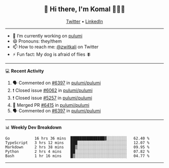 <h2 align="center"> 👋 Hi there, I'm Komal 🧑🏾‍💻 </h2>
<p align="center">
    <a href="https://twitter.com/zwitkali">Twitter</a> •
    <a href="https://www.linkedin.com/in/komal-ali/">LinkedIn</a>
</p>

--------

- 🔭 I’m currently working on [pulumi](https://github.com/pulumi/pulumi)
- 😄 Pronouns: they/them
- 📫 How to reach me: [@zwitkali](https://twitter.com/zwitkali) on Twitter
- ⚡ Fun fact: My dog is afraid of flies 🪰

--------
💻 **Recent Activity**

<!--START_SECTION:activity-->
1. 🗣 Commented on [#6397](https://github.com/pulumi/pulumi/issues/6397) in [pulumi/pulumi](https://github.com/pulumi/pulumi)
2. ❗️ Closed issue [#6062](https://github.com/pulumi/pulumi/issues/6062) in [pulumi/pulumi](https://github.com/pulumi/pulumi)
3. ❗️ Closed issue [#5257](https://github.com/pulumi/pulumi/issues/5257) in [pulumi/pulumi](https://github.com/pulumi/pulumi)
4. 🎉 Merged PR [#6415](https://github.com/pulumi/pulumi/pull/6415) in [pulumi/pulumi](https://github.com/pulumi/pulumi)
5. 🗣 Commented on [#6397](https://github.com/pulumi/pulumi/issues/6397) in [pulumi/pulumi](https://github.com/pulumi/pulumi)
<!--END_SECTION:activity-->

--------

📊 **Weekly Dev Breakdown**
<!--START_SECTION:waka-->
```text
Go           16 hrs 36 mins  ███████████████▓░░░░░░░░░   62.40 % 
TypeScript   3 hrs 12 mins   ███░░░░░░░░░░░░░░░░░░░░░░   12.07 % 
Markdown     2 hrs 38 mins   ██▒░░░░░░░░░░░░░░░░░░░░░░   09.95 % 
Python       2 hrs 4 mins    ██░░░░░░░░░░░░░░░░░░░░░░░   07.82 % 
Bash         1 hr 16 mins    █▒░░░░░░░░░░░░░░░░░░░░░░░   04.77 % 
```
<!--END_SECTION:waka-->

--------
